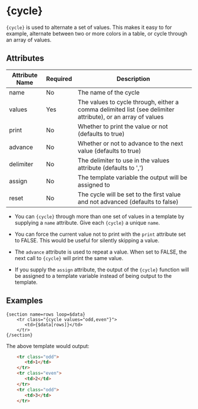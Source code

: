 # {cycle}

`{cycle}` is used to alternate a set of values. This makes it easy to
for example, alternate between two or more colors in a table, or cycle
through an array of values.

## Attributes

| Attribute Name | Required | Description                                                                                                 |
|----------------|----------|-------------------------------------------------------------------------------------------------------------|
| name           | No       | The name of the cycle                                                                                       |
| values         | Yes      | The values to cycle through, either a comma delimited list (see delimiter attribute), or an array of values |
| print          | No       | Whether to print the value or not (defaults to true)                                                        |
| advance        | No       | Whether or not to advance to the next value (defaults to true)                                              |
| delimiter      | No       | The delimiter to use in the values attribute (defaults to ',')                                              |
| assign         | No       | The template variable the output will be assigned to                                                        |
| reset          | No       | The cycle will be set to the first value and not advanced (defaults to false)                               |

-   You can `{cycle}` through more than one set of values in a template
    by supplying a `name` attribute. Give each `{cycle}` a unique
    `name`.

-   You can force the current value not to print with the `print`
    attribute set to FALSE. This would be useful for silently skipping a
    value.

-   The `advance` attribute is used to repeat a value. When set to
    FALSE, the next call to `{cycle}` will print the same value.

-   If you supply the `assign` attribute, the output of the `{cycle}`
    function will be assigned to a template variable instead of being
    output to the template.

## Examples
```smarty
{section name=rows loop=$data}
    <tr class="{cycle values="odd,even"}">
       <td>{$data[rows]}</td>
    </tr>
{/section}
```

The above template would output:

```html
    <tr class="odd">
       <td>1</td>
    </tr>
    <tr class="even">
       <td>2</td>
    </tr>
    <tr class="odd">
       <td>3</td>
    </tr>
```
